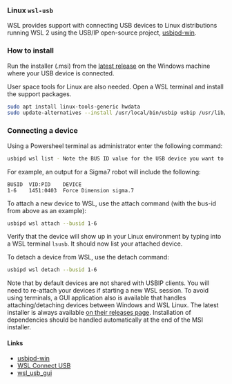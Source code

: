 ### Linux ``wsl-usb`` 

WSL provides support with connecting USB devices to Linux distributions running WSL 2 using the USB/IP open-source project, [usbipd-win](https://github.com/dorssel/usbipd-win). 

### How to install

Run the installer (.msi) from the [latest release](https://github.com/dorssel/usbipd-win/releases) on the Windows machine where your USB device is connected.

User space tools for Linux are also needed. Open a WSL terminal and install the support packages.
```bash
sudo apt install linux-tools-generic hwdata
sudo update-alternatives --install /usr/local/bin/usbip usbip /usr/lib/linux-tools/*-generic/usbip 20
```

### Connecting a device

Using a Powersheel terminal as administrator enter the following command:
```bash
usbipd wsl list - Note the BUS ID value for the USB device you want to attach to WSL
```

For example, an output for a Sigma7 robot will include the following:
```
BUSID  VID:PID    DEVICE
1-6    1451:0403  Force Dimension sigma.7
```

To attach a new device to WSL, use the attach command (with the bus-id from above as an example):

```bash
usbipd wsl attach --busid 1-6
```

Verify that the device will show up in your Linux environment by typing into a WSL terminal `lsusb`. It should now list your attached device.

To detach a device from WSL, use the detach command:

```bash
usbipd wsl detach --busid 1-6
```

Note that by default devices are not shared with USBIP clients. You will need to re-attach your devices if starting a new WSL session. To avoid using terminals, a GUI application also is available that handles attaching/detaching devices between Windows and WSL Linux. The latest installer is always available [on their releases page](https://gitlab.com/alelec/wsl-usb-gui/-/releases). Installation of dependencies should be handled automatically at the end of the MSI installer.

#### Links

* [usbipd-win](https://github.com/dorssel/usbipd-win)
* [WSL Connect USB](https://learn.microsoft.com/en-us/windows/wsl/connect-usb)
* [wsl_usb_gui](https://github.com/featherbear/wsl-usb-gui)


